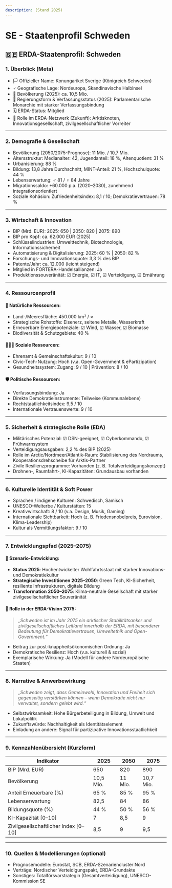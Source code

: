 ```yaml
---
description: (Stand 2025)
---
```


# SE - Staatenprofil Schweden

## **🇸🇪 ERDA-Staatenprofil: Schweden**

### 1. Überblick (Meta)

* 🏳️ Offizieller Name: Konungariket Sverige (Königreich Schweden)
* 🗸 Geografische Lage: Nordeuropa, Skandinavische Halbinsel
* 👥 Bevölkerung (2025): ca. 10,5 Mio.
* 🧠 Regierungsform & Verfassungsstatus (2025): Parlamentarische Monarchie mit starker Verfassungsbindung
* 🗓️ ERDA-Status: Mitglied
* 🧱 Rolle im ERDA-Netzwerk (Zukunft): Arktisknoten, Innovationsgesellschaft, zivilgesellschaftlicher Vorreiter

***

### 2. Demografie & Gesellschaft

* Bevölkerung (2050/2075-Prognose): 11 Mio. / 10,7 Mio.
* Altersstruktur: Medianalter: 42, Jugendanteil: 18 %, Altenquotient: 31 %
* Urbanisierung: 88 %
* Bildung: 13,8 Jahre Durchschnitt, MINT-Anteil: 21 %, Hochschulquote: 44 %
* Lebenserwartung: ♂ 81 / ♀ 84 Jahre
* Migrationssaldo: +60.000 p.a. (2020–2030), zunehmend integrationsorientiert
* Soziale Kohäsion: Zufriedenheitsindex: 8,1 / 10; Demokratievertrauen: 78 %

***

### 3. Wirtschaft & Innovation

* BIP (Mrd. EUR): 2025: 650 | 2050: 820 | 2075: 890
* BIP pro Kopf: ca. 62.000 EUR (2025)
* Schlüsselindustrien: Umwelttechnik, Biotechnologie, Informationssicherheit
* Automatisierung & Digitalisierung: 2025: 60 % | 2050: 82 %
* Forschungs- und Innovationsquote: 3,3 % des BIP
* Patente/Jahr: ca. 12.000 (leicht steigend)
* Mitglied in FORTERA-Handelsallianzen: Ja
* Produktionssouveränität: ☑ Energie, ☑ IT, ☑ Verteidigung, ☑ Ernährung

***

### 4. Ressourcenprofil

#### 🌱 Natürliche Ressourcen:

* Land-/Meeresfläche: 450.000 km² / ×
* Strategische Rohstoffe: Eisenerz, seltene Metalle, Wasserkraft
* Erneuerbare Energiepotenziale: ☑ Wind, ☑ Wasser, ☑ Biomasse
* Biodiversität & Schutzgebiete: 40 %

#### 🧑‍🧻‍🧑 Soziale Ressourcen:

* Ehrenamt & Gemeinschaftskultur: 9 / 10
* Civic-Tech-Nutzung: Hoch (v.a. Open-Government & ePartizipation)
* Gesundheitssystem: Zugang: 9 / 10 | Prävention: 8 / 10

#### 🛡️ Politische Ressourcen:

* Verfassungsbindung: Ja
* Direkte Demokratieinstrumente: Teilweise (Kommunalebene)
* Rechtstaatlichkeitsindex: 9,5 / 10
* Internationale Vertrauenswerte: 9 / 10

***

### 5. Sicherheit & strategische Rolle (EDA)

* Militärisches Potenzial: ☑ DSN-geeignet, ☑ Cyberkommando, ☑ Frühwarnsystem
* Verteidigungsausgaben: 2,2 % des BIP (2025)
* Rolle im Arctic/Nordmeer/Atlantik-Raum: Stabilisierung des Nordraums, Kooperationsdrehscheibe für Arktis-Partner
* Zivile Resilienzprogramme: Vorhanden (z. B. Totalverteidigungskonzept)
* Drohnen-, Raumfahrt-, KI-Kapazitäten: Grundausbau vorhanden

***

### 6. Kulturelle Identität & Soft Power

* Sprachen / indigene Kulturen: Schwedisch, Samisch
* UNESCO-Welterbe / Kulturstätten: 15
* Kreativwirtschaft: 8 / 10 (v.a. Design, Musik, Gaming)
* Internationale Sichtbarkeit: Hoch (z. B. Friedensnobelpreis, Eurovision, Klima-Leadership)
* Kultur als Vermittlungsfaktor: 9 / 10

***

### 7. Entwicklungspfad (2025–2075)

#### 🔭 Szenario-Entwicklung:

* **Status 2025**: Hochentwickelter Wohlfahrtsstaat mit starker Innovations- und Demokratiekultur
* **Strategische Investitionen 2025–2050**: Green Tech, KI-Sicherheit, resiliente Infrastrukturen, digitale Bildung
* **Transformation 2050–2075**: Klima-neutrale Gesellschaft mit starker zivilgesellschaftlicher Souveränität

#### 🚀 Rolle in der ERDA-Vision 2075:

> _„Schweden ist im Jahr 2075 ein arktischer Stabilitätsanker und zivilgesellschaftliches Leitland innerhalb der ERDA, mit besonderer Bedeutung für Demokratievertrauen, Umweltethik und Open-Government.“_

* Beitrag zur post-knappheitsökonomischen Ordnung: Ja
* Demokratische Resilienz: Hoch (v.a. kulturell & sozial)
* Exemplarische Wirkung: Ja (Modell für andere Nordeuropäische Staaten)

***

### 8. Narrative & Anwerbewirkung

> _„Schweden zeigt, dass Gemeinwohl, Innovation und Freiheit sich gegenseitig verstärken können – wenn Demokratie nicht nur verwaltet, sondern gelebt wird.“_

* Selbstwirksamkeit: Hohe Bürgerbeteiligung in Bildung, Umwelt und Lokalpolitik
* Zukunftswürde: Nachhaltigkeit als Identitätselement
* Einladung an andere: Signal für partizipative Innovationsstaatlichkeit

***

### 9. Kennzahlenübersicht (Kurzform)

| Indikator                             | 2025      | 2050    | 2075      |
| ------------------------------------- | --------- | ------- | --------- |
| BIP (Mrd. EUR)                        | 650       | 820     | 890       |
| Bevölkerung                           | 10,5 Mio. | 11 Mio. | 10,7 Mio. |
| Anteil Erneuerbare (%)                | 65 %      | 85 %    | 95 %      |
| Lebenserwartung                       | 82,5      | 84      | 86        |
| Bildungsquote (%)                     | 44 %      | 50 %    | 56 %      |
| KI-Kapazität \[0–10]                  | 7         | 8,5     | 9         |
| Zivilgesellschaftlicher Index \[0–10] | 8,5       | 9       | 9,5       |

***

### 10. Quellen & Modellierungen (optional)

* Prognosemodelle: Eurostat, SCB, ERDA-Szenariencluster Nord
* Verträge: Nordischer Verteidigungspakt, ERDA-Grundakte
* Sonstiges: Totalförsvarstrategin (Gesamtverteidigung), UNESCO-Kommission SE
